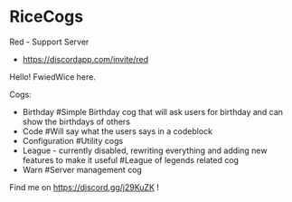 # RiceCogs

Red - Support Server
- https://discordapp.com/invite/red

Hello! FwiedWice here.

Cogs:
- Birthday
  #Simple Birthday cog that will ask users for birthday and can show the birthdays of others
- Code 
  #Will say what the users says in a codeblock
- Configuration
  #Utility cogs
- League - currently disabled, rewriting everything and adding new features to make it useful
  #League of legends related cog
- Warn
  #Server management cog
  


Find me on https://discord.gg/j29KuZK !

